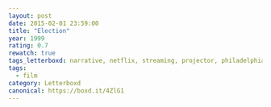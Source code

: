 ```yaml
---
layout: post 
date: 2015-02-01 23:59:00
title: "Election"
year: 1999
rating: 0.7
rewatch: true
tags_letterboxd: narrative, netflix, streaming, projector, philadelphia, Leah
tags:
  - film
category: Letterboxd
canonical: https://boxd.it/4ZlG1
---
```

